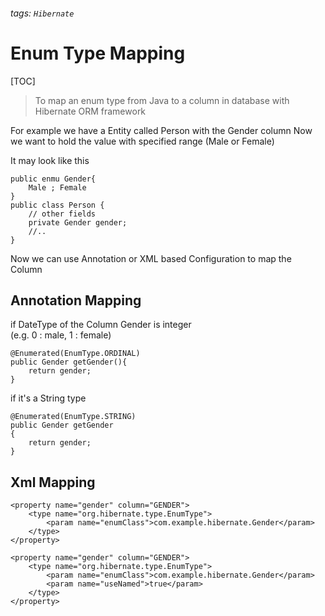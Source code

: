 ###### tags: `Hibernate`
# Enum Type Mapping 
[TOC]

> To map an enum type from Java to a column in database with Hibernate ORM framework

For example we have a Entity called Person with the Gender column
Now we want to hold the value with specified range (Male or Female)

It may look like this
```java=
public enmu Gender{
    Male ; Female
}
public class Person {
    // other fields
    private Gender gender;
    //..
}
```

Now we can use Annotation or XML based Configuration to map the Column
## Annotation Mapping

if DateType of the Column Gender is integer  
(e.g. 0 : male, 1 : female)
```java=
@Enumerated(EnumType.ORDINAL)
public Gender getGender(){
    return gender;
}
```

if it's a String type
```java=
@Enumerated(EnumType.STRING)
public Gender getGender
{
    return gender;
}
```

## Xml Mapping

```xml=
<property name="gender" column="GENDER">
    <type name="org.hibernate.type.EnumType">
        <param name="enumClass">com.example.hibernate.Gender</param>
    </type>
</property>
```
```xml=
<property name="gender" column="GENDER">
    <type name="org.hibernate.type.EnumType">
        <param name="enumClass">com.example.hibernate.Gender</param>
        <param name="useNamed">true</param>
    </type>
</property>
```
